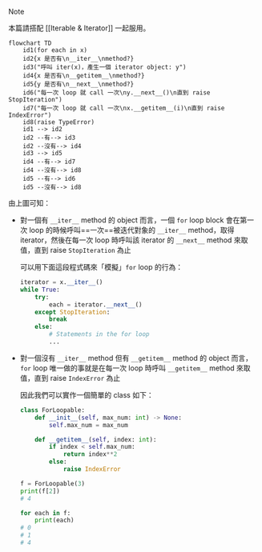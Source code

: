>[!Note]
>本篇請搭配 [[Iterable & Iterator]] 一起服用。

```mermaid
flowchart TD
    id1(for each in x)
    id2{x 是否有\n__iter__\nmethod?}
    id3("呼叫 iter(x)，產生一個 iterator object: y")
    id4{x 是否有\n__getitem__\nmethod?}
    id5{y 是否有\n__next__\nmethod?}
    id6("每一次 loop 就 call 一次\ny.__next__()\n直到 raise StopIteration")
    id7("每一次 loop 就 call 一次\nx.__getitem__(i)\n直到 raise IndexError")
    id8(raise TypeError)
    id1 --> id2
    id2 --有--> id3
    id2 --沒有--> id4
    id3 --> id5
    id4 --有--> id7
    id4 --沒有--> id8
    id5 --有--> id6
    id5 --沒有--> id8
```

由上圖可知：

- 對一個有 `__iter__` method 的 object 而言，一個 `for` loop block 會在第一次 loop 的時候呼叫==一次==被迭代對象的 `__iter__` method，取得 iterator，然後在每一次 loop 時呼叫該 iterator 的 `__next__` method 來取值，直到 raise `StopIteration` 為止

    可以用下面這段程式碼來「模擬」`for` loop 的行為：

    ```Python
    iterator = x.__iter__()
    while True:
        try:
            each = iterator.__next__()
        except StopIteration:
            break
        else:
            # Statements in the for loop
            ...
    ```

- 對一個沒有 `__iter__` method 但有 `__getitem__` method 的 object 而言，`for` loop 唯一做的事就是在每一次 loop 時呼叫 `__getitem__` method 來取值，直到 raise `IndexError` 為止

    因此我們可以實作一個簡單的 class 如下：

    ```Python
    class ForLoopable:
        def __init__(self, max_num: int) -> None:
            self.max_num = max_num

        def __getitem__(self, index: int):
            if index < self.max_num:
                return index**2
            else:
                raise IndexError

    f = ForLoopable(3)
    print(f[2])
    # 4

    for each in f:
        print(each)
    # 0
    # 1
    # 4
    ```
